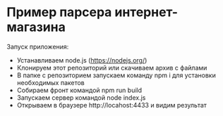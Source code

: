 # Пример парсера интернет-магазина

Запуск приложения:
* Устанавливаем node.js (https://nodejs.org/)
* Клонируем этот репозиторий или скачиваем архив с файлами
* В папке с репозиторием запускаем команду npm i для установки необходимых пакетов
* Собираем фронт командой npm run build
* Запускаем сервер командой node index.js
* Открываем в браузере http://locahost:4433 и видим результат
